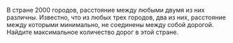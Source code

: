 В стране 2000 городов, расстояние между любыми двумя из них различны. 
Известно, что из любых трех городов, два из них, расстояние между 
которыми минимально, не соединены между собой дорогой. 
Найдите максимальное количество дорог в этой стране.